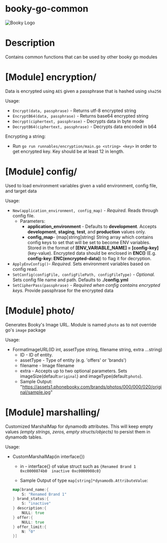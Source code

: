 # booky-go-common
![Booky Logo](https://user-images.githubusercontent.com/96253/56195205-17e08980-6067-11e9-9488-d0dcd80b5ebf.png)

# Description
Contains common functions that can be used by other booky go modules

# [Module] encryption/
Data is encrypted using `AES` given a passphrase that is hashed using `sha256`

Usage:
- `Encrypt(data, passphrase)` - Returns utf-8 encrypted string
- `EncryptB64(data, passphrase)` - Returns base64 encrypted string
- `Decrypt(ciphertext, passphrase)` - Decrypts data in byte mode
- `DecryptB64(ciphertext, passphrase)` - Decrypts data encoded in b64

Encrypting a string:
- Run `go run runnables/encryption/main.go <string> <key>` in order to get encrypted key. Key should be at least 12 in length.

# [Module] config/
Used to load environment variables given a valid environment, config file, and target data

Usage:
- `New(application_environment, config_map)` - *Required.* Reads through config file.
	- Parameters:
		- **application_environment** - Defaults to **development**. Accepts **development**, **staging**, **test**, and **production** values only.
		- **config_map**- (map[string]string) String array which contains config keys to set that will be set to become ENV variables. Stored in the format of **[ENV_VARIABLE_NAME] = [config-key]** (key-value). Encrypted data should be enclosed in **ENC()** (E.g. **config-key: ENC(encrypted-data)**) to flag it for decryption.
- `ApplyEnvConfig()`- *Required.* Sets environment variables based on config read.
- `SetConfig(configFile, configFilePath, configFileType)` - *Optional.* Sets config file name and path. Defaults to **./config.yml**
- `SetCipherPass(passphrase)` - *Required when config contains encrypted keys.* Provide passphrase for the encrypted data

# [Module] photo/
Generates Booky's Image URL. Module is named `photo` as to not override go's `image` package

Usage: 
+ FormatImageURL(ID int, assetType string, filename string, extra ...string)
 	- ID - ID of entity.
	- assetType - Type of entity (e.g. 'offers' or 'brands')
	- filename - Image filename
	- extra - Accepts up to two optional parameters. Sets imageSize(default:`original`) and imageType(default:`photo`).
	- Sample Output: "https://assets1.phonebooky.com/brands/photos/000/000/020/original/sample.jpg"

# [Module] marshalling/
Customized MarshalMap for dynamodb attributes. This will keep empty values _(empty strings, zeros, empty structs/objects)_ to persist them in dynamodb tables.

Usage: 
+ CustomMarshalMap(in interface{})
	- in - interface{} of value struct such as `{Renamed Brand 1 0xc0000874b0  inactive 0xc0000908c0}`

	- Sample Output of type `map[string]*dynamodb.AttributeValue`:

	```go
	map[brand_name:{
		S: "Renamed Brand 1"
	} brand_status:{
		S: "inactive"
	} description:{
		NULL: true
	} offer:{
		NULL: true
	} offer_limit:{
		N: "0"
	}]
	```